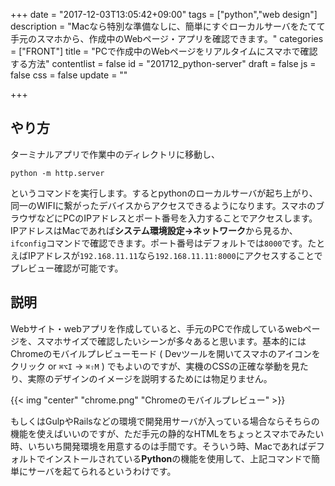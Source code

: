 +++
date = "2017-12-03T13:05:42+09:00"
tags = ["python","web design"]
description = "Macなら特別な準備なしに、簡単にすぐローカルサーバをたてて手元のスマホから、作成中のWebページ・アプリを確認できます。"
categories = ["FRONT"]
title = "PCで作成中のWebページをリアルタイムにスマホで確認する方法"
contentlist = false
id = "201712_python-server"
draft = false
js = false
css = false
update = ""

+++

## やり方
ターミナルアプリで作業中のディレクトリに移動し、
```
python -m http.server 
```
というコマンドを実行します。するとpythonのローカルサーバが起ち上がり、同一のWIFIに繋がったデバイスからアクセスできるようになります。スマホのブラウザなどにPCのIPアドレスとポート番号を入力することでアクセスします。IPアドレスはMacであれば<b>システム環境設定→ネットワーク</b>から見るか、`ifconfig`コマンドで確認できます。ポート番号はデフォルトでは`8000`です。たとえばIPアドレスが`192.168.11.11`なら`192.168.11.11:8000`にアクセスすることでプレビュー確認が可能です。

## 説明
Webサイト・webアプリを作成していると、手元のPCで作成しているwebページを、スマホサイズで確認したいシーンが多々あると思います。基本的にはChromeのモバイルプレビューモード ( Devツールを開いてスマホのアイコンをクリック or `⌘⌥I` → `⌘⇧M` ) でもよいのですが、実機のCSSの正確な挙動を見たり、実際のデザインのイメージを説明するためには物足りません。

{{< img "center" "chrome.png" "Chromeのモバイルプレビュー" >}}

もしくはGulpやRailsなどの環境で開発用サーバが入っている場合ならそちらの機能を使えばいいのですが、ただ手元の静的なHTMLをちょっとスマホでみたい時、いちいち開発環境を用意するのは手間です。そういう時、Macであればデフォルトでインストールされている<b>Python</b>の機能を使用して、上記コマンドで簡単にサーバを起てられるというわけです。

